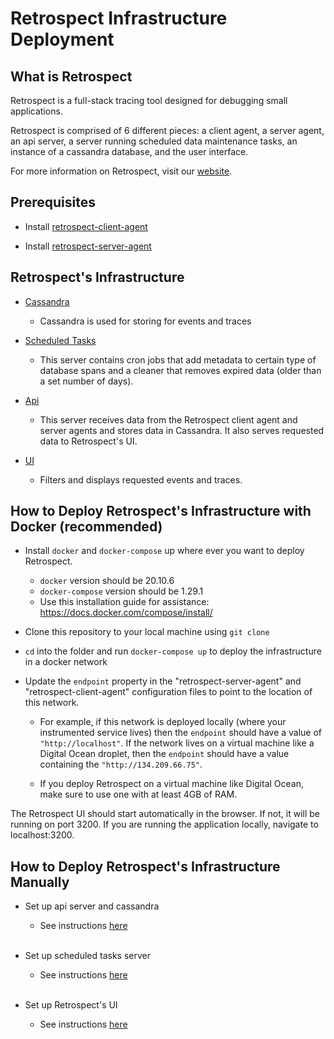 # Retrospect Infrastructure Deployment

## What is Retrospect

Retrospect is a full-stack tracing tool designed for debugging small applications.

Retrospect is comprised of 6 different pieces: a client agent, a server agent, an api server, a server running scheduled data maintenance tasks, an instance of a cassandra database, and the user interface.

For more information on Retrospect, visit our [website](https://retrospecthq.com/).

## Prerequisites

- Install [retrospect-client-agent](https://github.com/Team-Retrospect/client-agent)

- Install [retrospect-server-agent](https://github.com/Team-Retrospect/server-agent)

## Retrospect's Infrastructure

- [Cassandra](https://github.com/Team-Retrospect/api-server)

  - Cassandra is used for storing for events and traces

- [Scheduled Tasks](https://github.com/Team-Retrospect/maintenance-scripts)

  - This server contains cron jobs that add metadata to certain type of database spans and a cleaner that removes expired data (older than a set number of days).

- [Api](https://github.com/Team-Retrospect/api-server)

  - This server receives data from the Retrospect client agent and server agents and stores data in Cassandra. It also serves requested data to Retrospect's UI.

- [UI](https://github.com/Team-Retrospect/retrospect-ui)

  - Filters and displays requested events and traces.

## How to Deploy Retrospect's Infrastructure with Docker (recommended)

- Install `docker` and `docker-compose` up where ever you want to deploy Retrospect.

  - `docker` version should be 20.10.6
  - `docker-compose` version should be 1.29.1
  - Use this installation guide for assistance: https://docs.docker.com/compose/install/

- Clone this repository to your local machine using `git clone`

- `cd` into the folder and run `docker-compose up` to deploy the infrastructure in a docker network

- Update the `endpoint` property in the "retrospect-server-agent" and "retrospect-client-agent" configuration files to point to the location of this network.

  - For example, if this network is deployed locally (where your instrumented service lives) then the `endpoint` should have a value of `"http://localhost"`. If the network lives on a virtual machine like a Digital Ocean droplet, then the `endpoint` should have a value containing the `"http://134.209.66.75"`.

  - If you deploy Retrospect on a virtual machine like Digital Ocean, make sure to use one with at least 4GB of RAM.

The Retrospect UI should start automatically in the browser. If not, it will be running on port 3200. If you are running the application locally, navigate to localhost:3200.

## How to Deploy Retrospect's Infrastructure Manually

- Set up api server and cassandra

  - See instructions [here](https://github.com/Team-Retrospect/api-server)

  <br>

- Set up scheduled tasks server

  - See instructions [here](https://github.com/Team-Retrospect/maintenance-scripts)

  <br>

- Set up Retrospect's UI
  - See instructions [here](https://github.com/Team-Retrospect/retrospect-ui)
